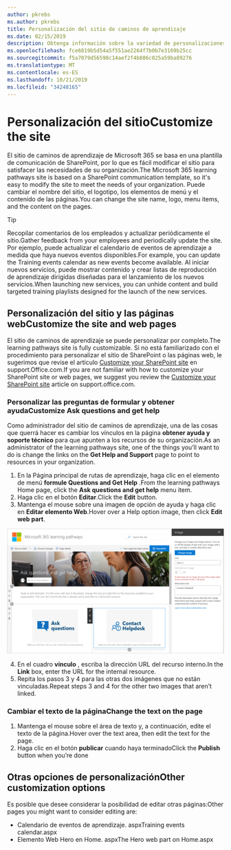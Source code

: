 ```yaml
---
author: pkrebs
ms.author: pkrebs
title: Personalización del sitio de caminos de aprendizaje
ms.date: 02/15/2019
description: Obtenga información sobre la variedad de personalizaciones disponibles con los caminos de aprendizaje de Microsoft 365
ms.openlocfilehash: fce6819b5d54a5f551ae2264f7b0b7e3169b25cc
ms.sourcegitcommit: f5a7079d56598c14aef2f4b886c025a59ba89276
ms.translationtype: MT
ms.contentlocale: es-ES
ms.lasthandoff: 10/21/2019
ms.locfileid: "34248165"
---
```

# <a name="customize-the-site"></a><span data-ttu-id="c986b-103">Personalización del sitio</span><span class="sxs-lookup"><span data-stu-id="c986b-103">Customize the site</span></span>

<span data-ttu-id="c986b-104">El sitio de caminos de aprendizaje de Microsoft 365 se basa en una plantilla de comunicación de SharePoint, por lo que es fácil modificar el sitio para satisfacer las necesidades de su organización.</span><span class="sxs-lookup"><span data-stu-id="c986b-104">The Microsoft 365 learning pathways site is based on a SharePoint communication template, so it's easy to modify the site to meet the needs of your organization.</span></span> <span data-ttu-id="c986b-105">Puede cambiar el nombre del sitio, el logotipo, los elementos de menú y el contenido de las páginas.</span><span class="sxs-lookup"><span data-stu-id="c986b-105">You can change the site name, logo, menu items, and the content on the pages.</span></span> 

> [!TIP]
> <span data-ttu-id="c986b-106">Recopilar comentarios de los empleados y actualizar periódicamente el sitio.</span><span class="sxs-lookup"><span data-stu-id="c986b-106">Gather feedback from your employees and periodically update the site.</span></span> <span data-ttu-id="c986b-107">Por ejemplo, puede actualizar el calendario de eventos de aprendizaje a medida que haya nuevos eventos disponibles.</span><span class="sxs-lookup"><span data-stu-id="c986b-107">For example, you can update the Training events calendar as new events become available.</span></span> <span data-ttu-id="c986b-108">Al iniciar nuevos servicios, puede mostrar contenido y crear listas de reproducción de aprendizaje dirigidas diseñadas para el lanzamiento de los nuevos servicios.</span><span class="sxs-lookup"><span data-stu-id="c986b-108">When launching new services, you can unhide content and build targeted training playlists designed for the launch of the new services.</span></span> 

## <a name="customize-the-site-and-web-pages"></a><span data-ttu-id="c986b-109">Personalización del sitio y las páginas web</span><span class="sxs-lookup"><span data-stu-id="c986b-109">Customize the site and web pages</span></span>

<span data-ttu-id="c986b-110">El sitio de caminos de aprendizaje se puede personalizar por completo.</span><span class="sxs-lookup"><span data-stu-id="c986b-110">The learning pathways site is fully customizable.</span></span> <span data-ttu-id="c986b-111">Si no está familiarizado con el procedimiento para personalizar el sitio de SharePoint o las páginas web, le sugerimos que revise el artículo [Customize your SharePoint site](https://support.office.com/en-us/article/customize-your-sharepoint-site-320b43e5-b047-4fda-8381-f61e8ac7f59b) en support.Office.com.</span><span class="sxs-lookup"><span data-stu-id="c986b-111">If you are not familiar with how to customize your SharePoint site or web pages, we suggest you review the [Customize your SharePoint site](https://support.office.com/en-us/article/customize-your-sharepoint-site-320b43e5-b047-4fda-8381-f61e8ac7f59b) article on support.office.com.</span></span> 

### <a name="customize-ask-questions-and-get-help"></a><span data-ttu-id="c986b-112">Personalizar las preguntas de formular y obtener ayuda</span><span class="sxs-lookup"><span data-stu-id="c986b-112">Customize Ask questions and get help</span></span>

<span data-ttu-id="c986b-113">Como administrador del sitio de caminos de aprendizaje, una de las cosas que querrá hacer es cambiar los vínculos en la página **obtener ayuda y soporte técnico** para que apunten a los recursos de su organización.</span><span class="sxs-lookup"><span data-stu-id="c986b-113">As an administrator of the learning pathways site, one of the things you’ll want to do is change the links on the **Get Help and Support** page to point to resources in your organization.</span></span> 

1.  <span data-ttu-id="c986b-114">En la Página principal de rutas de aprendizaje, haga clic en el elemento de menú **formule Questions and Get Help** .</span><span class="sxs-lookup"><span data-stu-id="c986b-114">From the learning pathways Home page, click the **Ask questions and get help** menu item.</span></span>
2.  <span data-ttu-id="c986b-115">Haga clic en el botón **Editar**.</span><span class="sxs-lookup"><span data-stu-id="c986b-115">Click the **Edit** button.</span></span>
3.  <span data-ttu-id="c986b-116">Mantenga el mouse sobre una imagen de opción de ayuda y haga clic en **Editar elemento Web**.</span><span class="sxs-lookup"><span data-stu-id="c986b-116">Hover over a Help option image, then click **Edit web part**.</span></span>

![CG-Edithelp. png](media/cg-edithelp.png)

4.  <span data-ttu-id="c986b-118">En el cuadro **vínculo** , escriba la dirección URL del recurso interno.</span><span class="sxs-lookup"><span data-stu-id="c986b-118">In the **Link** box, enter the URL for the internal resource.</span></span> 
5.  <span data-ttu-id="c986b-119">Repita los pasos 3 y 4 para las otras dos imágenes que no están vinculadas.</span><span class="sxs-lookup"><span data-stu-id="c986b-119">Repeat steps 3 and 4 for the other two images that aren’t linked.</span></span>

### <a name="change-the-text-on-the-page"></a><span data-ttu-id="c986b-120">Cambiar el texto de la página</span><span class="sxs-lookup"><span data-stu-id="c986b-120">Change the text on the page</span></span>

1. <span data-ttu-id="c986b-121">Mantenga el mouse sobre el área de texto y, a continuación, edite el texto de la página.</span><span class="sxs-lookup"><span data-stu-id="c986b-121">Hover over the text area, then edit the text for the page.</span></span> 
2. <span data-ttu-id="c986b-122">Haga clic en el botón **publicar** cuando haya terminado</span><span class="sxs-lookup"><span data-stu-id="c986b-122">Click the **Publish** button when you’re done</span></span>

## <a name="other-customization-options"></a><span data-ttu-id="c986b-123">Otras opciones de personalización</span><span class="sxs-lookup"><span data-stu-id="c986b-123">Other customization options</span></span>
<span data-ttu-id="c986b-124">Es posible que desee considerar la posibilidad de editar otras páginas:</span><span class="sxs-lookup"><span data-stu-id="c986b-124">Other pages you might want to consider editing are:</span></span>

- <span data-ttu-id="c986b-125">Calendario de eventos de aprendizaje. aspx</span><span class="sxs-lookup"><span data-stu-id="c986b-125">Training events calendar.aspx</span></span>
- <span data-ttu-id="c986b-126">Elemento Web Hero en Home. aspx</span><span class="sxs-lookup"><span data-stu-id="c986b-126">The Hero web part on Home.aspx</span></span>

